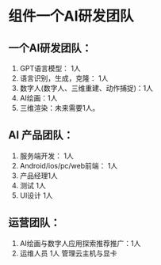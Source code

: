 # 组件一个AI研发团队

## 一个AI研发团队：
1. GPT语言模型： 1人
2. 语言识别，生成，克隆： 1人
3. 数字人(数字人、三维重建、动作捕捉)：1人
4. AI绘画：1人
5. 三维渲染：未来需要1人。

## AI 产品团队：
1. 服务端开发： 1人
2. Android/ios/pc/web前端： 1人
3. 产品经理1人
4. 测试 1人
5. UI设计 1人

## 运营团队：
1. AI绘画与数字人应用探索推荐推广：1人
2. 运维人员 1人 管理云主机与显卡